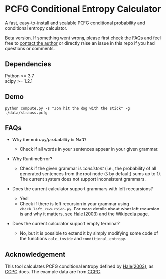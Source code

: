 # PCFG Conditional Entropy Calculator

A fast, easy-to-install and scalable PCFG conditional probability and conditional entropy calculator. 



Beta version. If something went wrong, please first check the [FAQs](#FAQs) and feel free to [contact the author](mailto:freda@ttic.edu) or directly raise an issue in this repo if you had questions or comments. 

## Dependencies
Python >= 3.7 <br>
scipy >= 1.2.1 <br>

## Demo
```
python compute.py -s "Jon hit the dog with the stick" -g ./data/strauss.pcfg
```

## FAQs
- Why the entropy/probability is NaN? <br>
    - Check if all words in your sentences appear in your given grammar. 

- Why RuntimeError? <br>
    - Check if the given grammar is *consistent* (i.e., the probability of all generated sentences from the root node (`S` by default) sums up to 1). The current system does not support inconsistent grammars. 
    
- Does the current calculator support grammars with left reecursions?
    - Yes! 
    - Check if there is left recursion in your grammar using ``check_left_recursion.py``. 
    For more details about what left recursion is and why it matters, see [Hale (2003)](http://www.umiacs.umd.edu/~ymarton/ling849b/hale2003.pdf) and the [Wikipedia page](https://en.wikipedia.org/wiki/Left_recursion). 

- Does the current calculator support empty terminal?
    - No, but it is possible to extend it by simply modifying some code of the functions `calc_inside` and `conditional_entropy`.

## Acknowledgement
This tool calculates PCFG conditional entropy defined by [Hale(2003)](http://www.umiacs.umd.edu/~ymarton/ling849b/hale2003.pdf), as [CCPC](https://github.com/timhunter/ccpc) does. 
The example data are from [CCPC](https://github.com/timhunter/ccpc).

